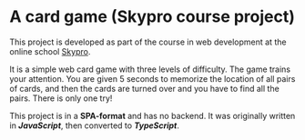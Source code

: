 # A card game (Skypro course project)
This project is developed as part of the course in web development at the online school [Skypro](https://sky.pro/). 

It is a simple web card game with three levels of difficulty. The game trains your attention. You are given 5 seconds to memorize the location of all pairs of cards, and then the cards are turned over and you have to find all the pairs. There is only one try!

This project is in a **SPA-format** and has no backend. It was originally written in ***JavaScript***, then converted to ***TypeScript***.
